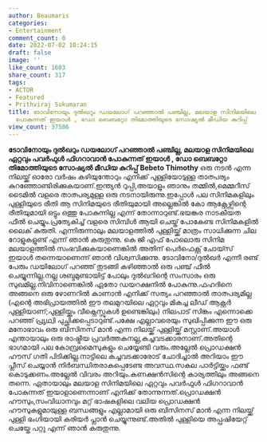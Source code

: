 ```yaml
---
author: Beaumaris
categories:
- Entertainment
comment_count: 0
date: 2022-07-02 10:24:15
draft: false
image: ''
like_count: 1603
share_count: 317
tags:
- ACTOR
- Featured
- Prithviraj Sukumaran
title: ടോവിനോയും ദുൽഖറും ഡയലോഗ് പറഞ്ഞാൽ പഞ്ചില്ല, മലയാള സിനിമയിലെ ഏറ്റവും പവർഫുൾ ഫിഗറാവാൻ
  പോകുന്നത്‌ ഇയാൾ , ഡോ ബെബറ്റോ തിമോത്തിയുടെ സോഷ്യൽ മീഡിയ കുറിപ്പ്
view_count: 37586
---
```


**ടോവിനോയും ദുൽഖറും ഡയലോഗ് പറഞ്ഞാൽ പഞ്ചില്ല, മലയാള സിനിമയിലെ ഏറ്റവും പവർഫുൾ ഫിഗറാവാൻ പോകുന്നത്‌ ഇയാൾ , ഡോ ബെബറ്റോ തിമോത്തിയുടെ സോഷ്യൽ മീഡിയ കുറിപ്പ്** **Bebeto Thimothy** ഒരു നടൻ എന്ന നിലയ്ക്ക്‌ ഓരോ വർഷം കഴിയുന്തോറും എനിക്ക്‌ പുള്ളിയോടുള്ള താത്പര്യം കുറഞ്ഞോണ്ടിരിക്കുകയാണ്‌.ഇന്ത്യൻ റുപ്പി,അയാളും ഞാനും തമ്മിൽ,മെമ്മറീസ്‌ ടൈമിൽ വളരെ താത്പര്യമുള്ള ഒരു നടനായിരുന്നു.ഇപ്പോൾ പല സിനിമകളിലും പുള്ളിയുടെ രീതി ആ സിനിമയുടെ രീതിയുമായി അല്ലെങ്കിൽ കോ ആക്റ്റേഴ്സിന്റെ രീതിയുമായി ഒട്ടും ഒത്തു പോകുന്നില്ല എന്ന് തോന്നാറുണ്ട്‌.ഭയങ്കര നാടകീയത ഫീൽ ചെയ്യും.പ്രത്യേകിച്ച്‌ വളരെ സിമ്പിൾ ആയി ചെയ്ത്‌ പോകേണ്ട സിനിമകളിൽ ലൈക്‌ കുരുതി. എന്നിരുന്നാലും മലയാളത്തിൽ പുള്ളിയ്ക്ക്‌ മാത്രം സാധിക്കുന്ന ചില റോളുകളുണ്ട്‌ എന്ന് ഞാൻ കരുതുന്നു. കെ ജി എഫ്‌ പോലൊരു സിനിമ മലയാളത്തിൽ സംഭവിക്കുകയാണെങ്കിൽ അതിന്‌ പെർഫെക്റ്റ്‌ ചോയ്സ്‌ ഇയാൾ തന്നെയാണെന്ന് ഞാൻ വിശ്വസിക്കുന്നു. ടോവിനോ/ദുൽഖർ എന്നീ രണ്ട്‌ പേരും ഡയിലോഗ്‌ പറഞ്ഞ്‌ തുടങ്ങി കഴിഞ്ഞാൽ ഒരു പഞ്ച്‌ ഫീൽ ചെയ്യുന്നില്ല.നല്ല ശബ്ദമുണ്ടായിട്ട്‌ പോലും ദുൽഖറിന്റെ സംസാരം ഒരു സുഖമില്ല.നിവിനാണെങ്കിൽ ഏതോ ഡയറക്ഷനിൽ പോകുന്നു.ഫഹദിനെ അങ്ങനെ ഒരു ഴോണറിൽ കാണാൻ എനിക്ക്‌ സത്യം പറഞ്ഞാൽ താത്പര്യമില്ല (എന്റെ അഭിപ്രായത്തിൽ ഈ തലമുറയിലെ ഏറ്റവും മികച്ച ലീഡ്‌ ആക്റ്റർ പുള്ളിയാണ്‌;പുള്ളിയ്ക്കും വീക്നെസ്സുകൾ ഉണ്ടെങ്കിലും) നിലപാട്‌ സിങ്കം എന്നൊക്കെ പറഞ്ഞ്‌ പ്രൃഥ്വി പുച്ഛിക്കപ്പെടാറുണ്ട്‌.പക്ഷേ എല്ലാവരെയും സുഖിപ്പിക്കുന്ന ഈ ഒരു മനോഭാവം ഒരു ബിസിനസ്‌ മാൻ എന്ന നിലയ്ക്ക്‌ പുള്ളിയ്ക്ക്‌ മസ്റ്റാണ്‌.അയാൾ എന്തായാലും ഒരു രാഷ്ട്രീയ പ്രവർത്തകനല്ല,കച്ചവടക്കാരനാണ്‌.അതിന്റെ ഭാഗമായി പല കോമ്പ്രമൈസുകളും ചെയ്യേണ്ടി വരും.അല്ലേൽ പ്രൊഡക്ഷൻ ഹൗസ്‌ ഗതി പിടിക്കില്ല.നാട്ടിലെ കച്ചവടക്കാരോട്‌ ചോദിച്ചാൽ അറിയാം ഈ പ്ലീസ്‌ ചെയ്യാൻ നിർബന്ധിതരാകപ്പെടേണ്ട അവസ്ഥ.സകല പാർട്ടിയ്ക്കും ഫണ്ട്‌ കൊടുക്കണം.അല്ലേൽ വിവരം അറിയും.കണക്ഷൻസിന്റെ കാര്യത്തിലും അങ്ങനെ തന്നെ. ഏതായാലും മലയാള സിനിമയിലെ ഏറ്റവും പവർഫുൾ ഫിഗറാവാൻ പോകുന്നത്‌ ഇയാളാണെന്നാണ്‌ എനിക്ക്‌ തോന്നുന്നത്‌.പ്രൊഡക്ഷൻ ഹൗസും,സംവിധാനവും മറ്റ്‌ ഭാഷകളിലെ വലിയ പ്രൊഡക്ഷൻ ഹൗസുകളുമായുള്ള ബന്ധങ്ങളും എല്ലാമായി ഒരു ബിസിനസ്‌ മാൻ എന്ന നിലയ്ക്ക്‌ പുള്ളി ഭംഗിയായി കരിയർ പ്ലാൻ ചെയ്യുന്നുണ്ട്‌.അതിൽ പുള്ളിയെ അപ്പ്രഷിയേറ്റ്‌ ചെയ്തേ പറ്റു എന്ന് ഞാൻ കരുതുന്നു.